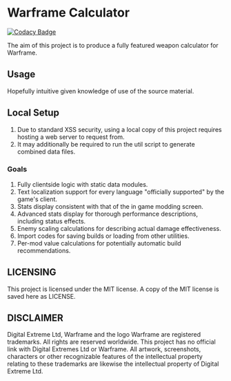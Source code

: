 # Warframe Calculator

[![Codacy Badge](https://api.codacy.com/project/badge/Grade/3810dc416c99410b90302f29d3d35b6f)](https://www.codacy.com/app/ehwuts/warframe-calc?utm_source=github.com&utm_medium=referral&utm_content=ehwuts/warframe-calc&utm_campaign=Badge_Grade)

The aim of this project is to produce a fully featured weapon calculator for Warframe.

## Usage

Hopefully intuitive given knowledge of use of the source material.

## Local Setup

1.  Due to standard XSS security, using a local copy of this project requires hosting a web server to request from.
2.  It may additionally be required to run the util script to generate combined data files.

### Goals

1.  Fully clientside logic with static data modules. 
2.  Text localization support for every language "officially supported" by the game's client.
3.  Stats display consistent with that of the in game modding screen.
4.  Advanced stats display for thorough performance descriptions, including status effects.
5.  Enemy scaling calculations for describing actual damage effectiveness.
6.  Import codes for saving builds or loading from other utilities.
7.  Per-mod value calculations for potentially automatic build recommendations.

## LICENSING

This project is licensed under the MIT license. A copy of the MIT license is saved here as LICENSE.

## DISCLAIMER

Digital Extreme Ltd, Warframe and the logo Warframe are registered trademarks. All rights are reserved worldwide. This project has no official link with Digital Extremes Ltd or Warframe. All artwork, screenshots, characters or other recognizable features of the intellectual property relating to these trademarks are likewise the intellectual property of Digital Extreme Ltd.
